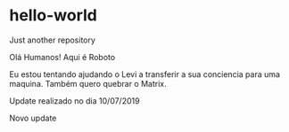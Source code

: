 # hello-world
Just another repository

Olá Humanos! Aqui é Roboto

Eu estou tentando ajudando o Levi a transferir a sua conciencia para uma maquina.
Também quero quebrar o Matrix.

Update realizado no dia 10/07/2019

Novo update
